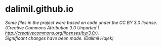 # dalimil.github.io

_Some files in the project were based on code under the CC BY 3.0 license.  
(Creative Commons Attribution 3.0 Unported | http://creativecommons.org/licenses/by/3.0/).  
Significant changes have been made. (Dalimil Hajek)_
